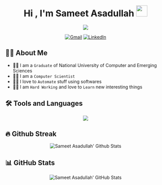 <!--
### Hi there 👋
**SameetAsadullah/SameetAsadullah** is a ✨ _special_ ✨ repository because its `README.md` (this file) appears on your GitHub profile.

Here are some ideas to get you started:

- 🔭 I’m currently working on ...
- 🌱 I’m currently learning ...
- 👯 I’m looking to collaborate on ...
- 🤔 I’m looking for help with ...
- 💬 Ask me about ...
- 📫 How to reach me: ...
- 😄 Pronouns: ...
- ⚡ Fun fact: ...
-->

<h1 align="center">Hi , I'm Sameet Asadullah <img src="https://media.giphy.com/media/hvRJCLFzcasrR4ia7z/giphy.gif" width="35"></h1>
<p align="center">
  <a href="https://github.com/DenverCoder1/readme-typing-svg"><img src="https://readme-typing-svg.herokuapp.com?lines=Computer+Scientist;Android+Developer;Data+Scientist;Graduate+of+FAST-NUCES;Always%20learning%20new%20things&center=true&width=500&height=50"></a>
</p>

<p align="center">
  <a href="mailto:sameetassadullah744@gmail.com"><img img src="https://img.shields.io/badge/gmail-%23EA4335.svg?style=plastic&logo=gmail&logoColor=white" alt="Gmail"/></a>
  <a href="https://www.linkedin.com/in/sameet-asadullah-055004215/"><img src="https://img.shields.io/badge/linkedin-%230A66C2.svg?style=plastic&logo=linkedin&logoColor=white" alt="LinkedIn"/></a>
</p>

## :sassy_man: About Me
  - :man_student: I am a `Graduate` of National University of Computer and Emerging Sciences
  - :man_scientist: I am a `Computer Scientist`
  - :man_technologist: I love to `Automate` stuff using softwares
  - :man_office_worker: I am `Hard Working` and love to `Learn` new interesting things

## :hammer_and_wrench: Tools and Languages
<p align="center">
  <a href="https://skillicons.dev">
    <img src="https://skillicons.dev/icons?i=java,python,c,html,typescript,css,vscode,visualstudio,androidstudio,eclipse,linux,react,angular,mongodb,firebase,php,nodejs,git,express,docker,flask" />
  </a>
</p>

## :fire: Github Streak
  <p align="center">
    <img src="https://github-readme-streak-stats.herokuapp.com/?user=sameetasadullah&theme=algolia" alt="Sameet Asadullah' Github Stats" />
  </p>
  
## :bar_chart: GitHub Stats
<p align="center">
  <img src="https://github-readme-stats.vercel.app/api?username=sameetasadullah&show_icons=true&count_private=true&theme=algolia&include_all_commits=true" alt="Sameet Asadullah' GitHub Stats" />
</p>

